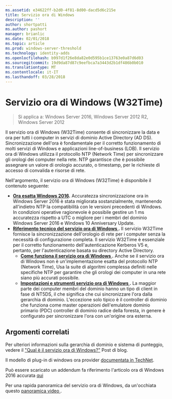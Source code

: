 ```yaml
---
ms.assetid: e34622ff-b2d0-4f81-8d00-dacd5d6c215e
title: Servizio ora di Windows
description: ''
author: shortpatti
ms.author: pashort
manager: brianlic
ms.date: 02/01/2018
ms.topic: article
ms.prod: windows-server-threshold
ms.technology: identity-adds
ms.openlocfilehash: b997d1f26e8da82e0d595b1ce13763e0a87d6d03
ms.sourcegitcommit: 19d9da87d87c9eefbca7a3443d2b1df486b0b010
ms.translationtype: MT
ms.contentlocale: it-IT
ms.lasthandoff: 03/28/2018
---
```

# <a name="windows-time-service-w32time"></a>Servizio ora di Windows (W32Time)

>Si applica a: Windows Server 2016, Windows Server 2012 R2, Windows Server 2012

Il servizio ora di Windows (W32Time) consente di sincronizzare la data e ora per tutti i computer in servizi di dominio Active Directory (AD DS). Sincronizzazione dell'ora è fondamentale per il corretto funzionamento di molti servizi di Windows e applicazioni line-of-business (LOB). Il servizio ora di Windows utilizza il protocollo NTP (Network Time) per sincronizzare gli orologi dei computer nella rete. NTP garantisce che è possibile assegnare un valore di orologio accurato, o timestamp, per le richieste di accesso di convalida e risorse di rete.

Nell'argomento, il servizio ora di Windows (W32Time) è disponibile il contenuto seguente:
- **[Ora esatta Windows 2016](accurate-time.md).** Accuratezza sincronizzazione ora in Windows Server 2016 è stata migliorata sostanzialmente, mantenendo all'indietro NTP la compatibilità con le versioni precedenti di Windows.  In condizioni operative ragionevole è possibile gestire un 1 ms accuratezza rispetto a UTC o migliore per i membri del dominio Windows Server 2016 e Windows 10 Anniversary Update.
- **[Riferimento tecnico del servizio ora di Windows ](windows-time-service-tech-ref.md).** Il servizio W32Time fornisce la sincronizzazione dell'orologio di rete per i computer senza la necessità di configurazione completa. Il servizio W32Time è essenziale per il corretto funzionamento dell'autenticazione Kerberos V5 e, pertanto, per l'autenticazione basata su directory Active Directory.
    - **[Come funziona il servizio ora di Windows ](How-the-Windows-Time-Service-Works.md).** Anche se il servizio ora di Windows non è un'implementazione esatta del protocollo NTP (Network Time), Usa la suite di algoritmi complessa definiti nelle specifiche NTP per garantire che gli orologi dei computer in una rete siano più accurati possibile.
    - **[Impostazioni e strumenti servizio ora di Windows ](Windows-Time-Service-Tools-and-Settings.md).** La maggior parte dei computer membri del dominio hanno un tipo di client in fase di NT5DS, il che significa che cui sincronizzare l'ora dalla gerarchia di dominio. L'eccezione solo tipico è il controller di dominio che funziona come master operazioni dell'emulatore dominio primario (PDC) controller di dominio radice della foresta, in genere è configurato per sincronizzare l'ora con un'origine ora esterna.

## <a name="related-topics"></a>Argomenti correlati
Per ulteriori informazioni sulla gerarchia di dominio e sistema di punteggio, vedere il ["Qual è il servizio ora di Windows?"](https://blogs.msdn.microsoft.com/w32time/2007/07/07/what-is-windows-time-service/) Post di blog.

Il modello di plug-in di windows ora provider [documentata in TechNet](https://msdn.microsoft.com/en-us/library/windows/desktop/ms725475%28v=vs.85%29.aspx).

Può essere scaricato un addendum fa riferimento l'articolo ora di Windows 2016 accurata [qui](http://windocs.blob.core.windows.net/windocs/WindowsTimeSyncAccuracy_Addendum.pdf)

Per una rapida panoramica del servizio ora di Windows, da un'occhiata questo [panoramica video ](https://aka.ms/WS2016TimeVideo).

<!-- In this guide
In this guide:
Windows Accurate Time
High Accuracy
Support Boundary
Configuration for High Accuracy
Traceability for Compliance
Best Practices
Technical Reference
How the Windows Time Service Works
Windows Time Service Tools and Settings
-->

